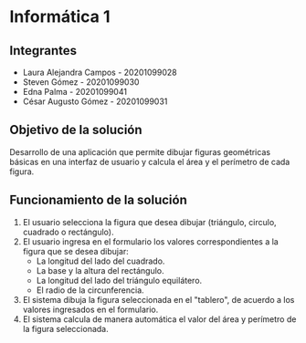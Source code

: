 # Informática 1

## Integrantes

* Laura Alejandra Campos - 20201099028
* Steven Gómez - 20201099030
* Edna Palma - 20201099041
* César Augusto Gómez - 20201099031

## Objetivo de la solución
Desarrollo de una aplicación que permite dibujar figuras geométricas básicas en una interfaz de usuario y calcula el área y el perímetro de cada figura.

## Funcionamiento de la solución
1. El usuario selecciona la figura que desea dibujar (triángulo, circulo, cuadrado o rectángulo).
2. El usuario ingresa en el formulario los valores correspondientes a la figura que se desea dibujar:
    - La longitud del lado del cuadrado.
    - La base y la altura del rectángulo.
    - La longitud del lado del triángulo equilátero.
    - El radio de la circunferencia.
3. El sistema dibuja la figura seleccionada en el "tablero", de acuerdo a los valores ingresados en el formulario.
4. El sistema calcula de manera automática el valor del área y perímetro de la figura seleccionada.